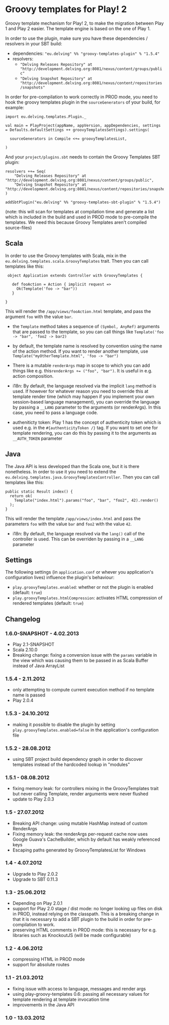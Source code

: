 # Groovy templates for Play! 2

Groovy template mechanism for Play! 2, to make the migration between Play 1 and Play 2 easier. The template engine is based on the one of Play 1.

In order to use the plugin, make sure you have these dependencies / resolvers in your SBT build:

- dependencies: `"eu.delving" %% "groovy-templates-plugin" % "1.5.4"`
- resolvers:
  - `"Delving Releases Repository" at "http://development.delving.org:8081/nexus/content/groups/public"`
  - `"Delving Snapshot Repository" at "http://development.delving.org:8081/nexus/content/repositories/snapshots"`


In order for pre-compilation to work correctly in PROD mode, you need to hook the groovy templates plugin in the `sourceGenerators` of your build, for example:

    import eu.delving.templates.Plugin._

    val main = PlayProject(appName, appVersion, appDependencies, settings = Defaults.defaultSettings ++ groovyTemplatesSettings).settings(

      sourceGenerators in Compile <+= groovyTemplatesList,
    
    )

And your `project/plugins.sbt` needs to contain the Groovy Templates SBT plugin:

    resolvers ++= Seq(
        "Delving Releases Repository" at "http://development.delving.org:8081/nexus/content/groups/public",
        "Delving Snapshot Repository" at "http://development.delving.org:8081/nexus/content/repositories/snapshots",
    )
    
    addSbtPlugin("eu.delving" %% "groovy-templates-sbt-plugin" % "1.5.4")


(note: this will scan for templates at compilation time and generate a list which is included in the build and used in PROD mode to pre-compile the templates. We need this because Groovy Templates aren't compiled source-files)

## Scala

In order to use the Groovy templates with Scala, mix in the `eu.delving.templates.scala.GroovyTemplates` trait. Then you can call templates like this:


     object Application extends Controller with GroovyTemplates {
     
       def fooAction = Action { implicit request =>
         Ok(Template('foo -> "bar"))
       }

    }

This will render the `/app/views/fooAction.html` template, and pass the argument `foo` with the value `bar`.

- the `Template` method takes a sequence of `(Symbol, AnyRef)` arguments that are passed to the template, so you can call things like `Template('foo -> "bar", 'foo2 -> bar2)`

- by default, the template name is resolved by convention using the name of the action method. If you want to render another template, use `Template("myOtherTemplate.html", 'foo -> "bar")`

- There is a mutable `renderArgs` map in scope to which you can add things like e.g. this`renderArgs += ("foo", "bar")`. It is useful in e.g. action composition.

- i18n: By default, the language resolved via the implicit `lang` method is used. If however for whatever reason you need to override this at template render time (which may happen if you implement your own session-based language management), you can override the language by passing a `__LANG` parameter to the arguments (or renderArgs). In this case, you need to pass a language code.

- autheniticty token: Play 1 has the concept of authenticity token which is used e.g. in the `#{authenticityToken /}` tag. If you want to set one for template rendering, you can do this by passing it to the arguments as `__AUTH_TOKEN` parameter


## Java

The Java API is less developed than the Scala one, but it is there nonetheless. In order to use it you need to extend the `eu.delving.templates.java.GroovyTemplatesController`. Then you can call templates like this:

    public static Result index() {
      return ok(
        Template("index.html").params("foo", "bar", "foo2", 42).render()
      );
    }

This will render the template `/app/views/index.html` and pass the parameters `foo` with the value `bar` and `foo2` with the value `42`.

- i18n: By default, the language resolved via the `lang()` call of the controller is used. This can be overriden by passing in a `__LANG` parameter

## Settings

The following settings (in `application.conf` or whever you application's configuration lives) influence the plugin's behaviour:

- `play.groovyTemplates.enabled`: whether or not the plugin is enabled (default: `true`)
- `play.groovyTemplates.htmlCompression`: activates HTML compression of rendered templates (default: `true`)

## Changelog

### 1.6.0-SNAPSHOT - 4.02.2013

- Play 2.1-SNAPSHOT
- Scala 2.10.0
- Breaking change: fixing a conversion issue with the `params` variable in the view which was causing them to be passed in as Scala Buffer instead of Java ArrayList

### 1.5.4 - 2.11.2012

- only attempting to compute current execution method if no template name is passed
- Play 2.0.4

### 1.5.3 - 24.10.2012

- making it possible to disable the plugin by setting `play.groovyTemplates.enabled=false` in the application's configuration file

### 1.5.2 - 28.08.2012

- using SBT project build dependency graph in order to discover templates instead of the hardcoded lookup in "modules"

### 1.5.1 - 08.08.2012

- fixing memory leak: for controllers mixing in the GroovyTemplates trait but never calling Template, render arguments were never flushed 
- update to Play 2.0.3

### 1.5 - 27.07.2012

- Breaking API change: using mutable HashMap instead of custom RenderArgs
- Fixing memory leak: the renderArgs per-request cache now uses Google Guava's CacheBuilder, which by default has weakly referenced keys
- Escaping paths generated by GroovyTemplatesList for Windows

### 1.4 - 4.07.2012

- Upgrade to Play 2.0.2
- Upgrade to SBT 0.11.3

### 1.3 - 25.06.2012

- Depending on Play 2.0.1
- support for Play 2.0 stage / dist mode: no longer looking up files on disk in PROD, instead relying on the classpath. This is a breaking change in that it is necessary to add a SBT plugin to the build in order for pre-compilation to work.
- preserving HTML comments in PROD mode: this is necessary for e.g. libraries such as KnockoutJS (will be made configurable)

### 1.2 - 4.06.2012

- compressing HTML in PROD mode
- support for absolute routes

### 1.1 - 21.03.2012

- fixing issue with access to language, messages and render args
- using play-groovy-templates 0.6: passing all necessary values for template rendering at template invocation time 
- improvements in the Java API

### 1.0 - 13.03.2012
